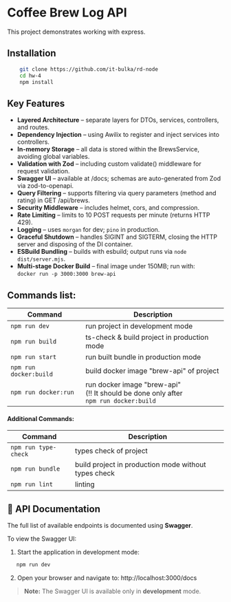 # Coffee Brew Log API 
This project demonstrates working with express.

## Installation
```bash
    git clone https://github.com/it-bulka/rd-node
    cd hw-4
    npm install
```

## Key Features
- **Layered Architecture** – separate layers for DTOs, services, controllers, and routes.
- **Dependency Injection** – using Awilix to register and inject services into controllers.
- **In-memory Storage** – all data is stored within the BrewsService, avoiding global variables.
- **Validation with Zod** – including custom validate() middleware for request validation.
- **Swagger UI** – available at /docs; schemas are auto-generated from Zod via zod-to-openapi.
- **Query Filtering** – supports filtering via query parameters (method and rating) in GET /api/brews.
- **Security Middleware** – includes helmet, cors, and compression.
- **Rate Limiting** – limits to 10 POST requests per minute (returns HTTP 429).
- **Logging** – uses `morgan` for dev; `pino` in production.
- **Graceful Shutdown** – handles SIGINT and SIGTERM, closing the HTTP server and disposing of the DI container.
- **ESBuild Bundling** – builds with esbuild; output runs via `node dist/server.mjs`.
- **Multi-stage Docker Build** – final image under 150MB; run with: <br>`docker run -p 3000:3000 brew-api`

## Commands list:
| Command                  | Description                                                                                 |
|--------------------------|---------------------------------------------------------------------------------------------|
| `npm run dev`            | run project in development mode                                                             |
| `npm run build`          | ts-check & build project in production mode                                                 |
| `npm run start`          | run built bundle in production mode                                                         |
| `npm run docker:build`   | build docker image "brew-api" of project                                                    |
| `npm run docker:run`     | run docker image "brew-api" <br>(!! It should be done only after <br>`npm run docker:build` |

#### Additional Commands:
| Command                   | Description                                                                                 |
|---------------------------|---------------------------------------------------------------------------------------------|
| `npm run type-check`      | types check of project                                                                      |
| `npm run bundle`          | build project in production mode  without types check                                       |
| `npm run lint`            | linting                                                                                     |


## 📘 API Documentation

The full list of available endpoints is documented using **Swagger**.

To view the Swagger UI:

1. Start the application in development mode:
```bash
   npm run dev
```
2. Open your browser and navigate to:
    http://localhost:3000/docs

 > **Note:** The Swagger UI is available only in **development** mode.
  



